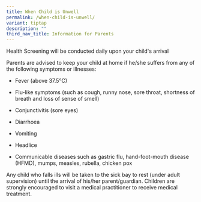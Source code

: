 ```yaml
---
title: When Child is Unwell
permalink: /when-child-is-unwell/
variant: tiptap
description: ""
third_nav_title: Information for Parents
---
```

<p>Health Screening will be conducted daily upon your child's arrival</p>
<p>Parents are advised to keep your child at home if he/she suffers from
any of the following symptoms or illnesses:</p>
<ul data-tight="true" class="tight">
<li>
<p>Fever (above 37.5°C)</p>
</li>
<li>
<p>Flu-like symptoms (such as cough, runny nose, sore throat, shortness of
breath and loss of sense of smell)</p>
</li>
<li>
<p>Conjunctivitis (sore eyes)</p>
</li>
<li>
<p>Diarrhoea</p>
</li>
<li>
<p>Vomiting</p>
</li>
<li>
<p>Headlice</p>
</li>
<li>
<p>Communicable diseases such as gastric flu, hand-foot-mouth disease (HFMD),
mumps, measles, rubella, chicken pox</p>
</li>
</ul>
<p>Any child who falls ills will be taken to the sick bay to rest (under
adult supervision) until the arrival of his/her parent/guardian. Children
are strongly encouraged to visit a medical practitioner to receive medical
treatment.</p>